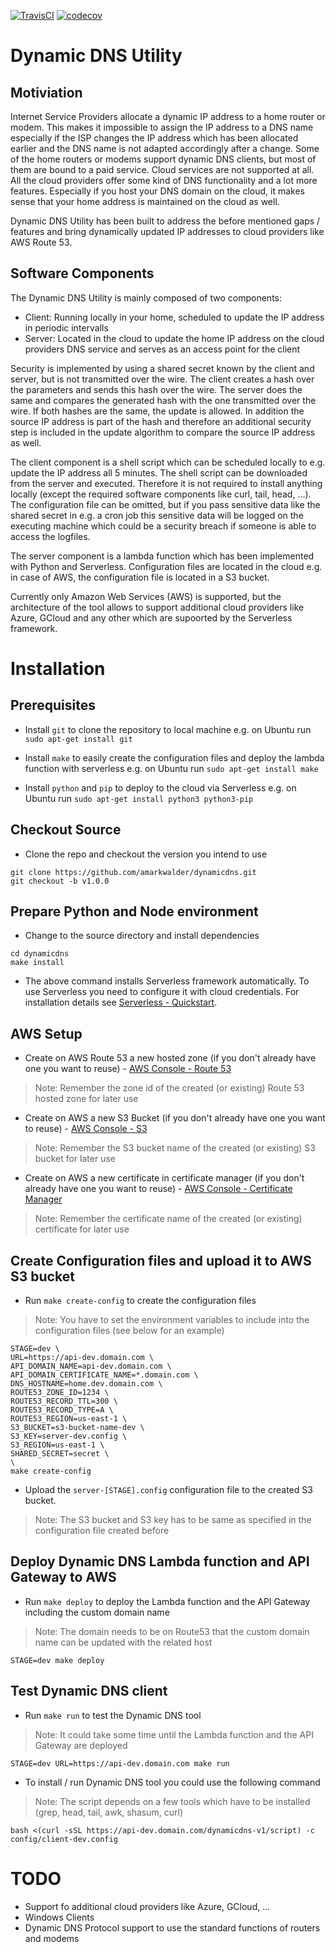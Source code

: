 
[![TravisCI](https://travis-ci.org/amarkwalder/dynamicdns.svg)](https://travis-ci.org/amarkwalder/dynamicdns)
[![codecov](https://codecov.io/gh/amarkwalder/dynamicdns/branch/master/graph/badge.svg)](https://codecov.io/gh/amarkwalder/dynamicdns)


# Dynamic DNS Utility

## Motiviation

Internet Service Providers allocate a dynamic IP address to a home router or modem. This makes it impossible to assign the IP address to a DNS name especially if the ISP changes the IP address which has been allocated earlier and the DNS name is not adapted accordingly after a change. Some of the home routers or modems support dynamic DNS clients, but most of them are bound to a paid service. Cloud services are not supported at all. All the cloud providers offer some kind of DNS functionality and a lot more features. Especially if you host your DNS domain on the cloud, it makes sense that your home address is maintained on the cloud as well.

Dynamic DNS Utility has been built to address the before mentioned gaps / features and bring dynamically updated IP addresses to cloud providers like AWS Route 53.

## Software Components

The Dynamic DNS Utility is mainly composed of two components:
* Client: Running locally in your home, scheduled to update the IP address in periodic intervalls   
* Server: Located in the cloud to update the home IP address on the cloud providers DNS service and serves as an access point for the client 

Security is implemented by using a shared secret known by the client and server, but is not transmitted over the wire. The client creates a hash over the parameters and sends this hash over the wire. The server does the same and compares the generated hash with the one transmitted over the wire. If both hashes are the same, the update is allowed. In addition the source IP address is part of the hash and therefore an additional security step is included in the update algorithm to compare the source IP address as well.

The client component is a shell script which can be scheduled locally to e.g. update the IP address all 5 minutes. The shell script can be downloaded from the server and executed. Therefore it is not required to install anything locally (except the required software components like curl, tail, head, ...). The configuration file can be omitted, but if you pass sensitive data like the shared secret in e.g. a cron job this sensitive data will be logged on the executing machine which could be a security breach if someone is able to access the logfiles. 

The server component is a lambda function which has been implemented with Python and Serverless. Configuration files are located in the cloud e.g. in case of AWS, the configuration file is located in a S3 bucket.

Currently only Amazon Web Services (AWS) is supported, but the architecture of the tool allows to support additional cloud providers like Azure, GCloud and any other which are supoorted by the Serverless framework.


# Installation

## Prerequisites 

* Install `git` to clone the repository to local machine e.g. on Ubuntu run `sudo apt-get install git`

* Install `make` to easily create the configuration files and deploy the lambda function with serverless e.g. on Ubuntu run `sudo apt-get install make`

* Install `python` and `pip` to deploy to the cloud via Serverless e.g. on Ubuntu run `sudo apt-get install python3 python3-pip`


## Checkout Source

* Clone the repo and checkout the version you intend to use
```
git clone https://github.com/amarkwalder/dynamicdns.git
git checkout -b v1.0.0
```

## Prepare Python and Node environment

* Change to the source directory and install dependencies
```
cd dynamicdns
make install
```

* The above command installs Serverless framework automatically. To use Serverless you need to configure it with cloud credentials. For installation details see [Serverless - Quickstart](https://serverless.com/framework/docs/providers/aws/guide/quick-start/).


## AWS Setup

* Create on AWS Route 53 a new hosted zone (if you don't already have one you want to reuse) - [AWS Console - Route 53](https://console.aws.amazon.com/route53/home)
> Note: Remember the zone id of the created (or existing) Route 53 hosted zone for later use

* Create on AWS a new S3 Bucket (if you don't already have one you want to reuse) - [AWS Console - S3](https://console.aws.amazon.com/s3/home)
> Note: Remember the S3 bucket name of the created (or existing) S3 bucket for later use 

* Create on AWS a new certificate in certificate manager (if you don't already have one you want to reuse) - [AWS Console - Certificate Manager](https://console.aws.amazon.com/acm/home)
> Note: Remember the certificate name of the created (or existing) certificate for later use


## Create Configuration files and upload it to AWS S3 bucket

* Run `make create-config` to create the configuration files
> Note: You have to set the environment variables to include into the configuration files (see below for an example)

```
STAGE=dev \
URL=https://api-dev.domain.com \
API_DOMAIN_NAME=api-dev.domain.com \
API_DOMAIN_CERTIFICATE_NAME=*.domain.com \
DNS_HOSTNAME=home.dev.domain.com \
ROUTE53_ZONE_ID=1234 \
ROUTE53_RECORD_TTL=300 \
ROUTE53_RECORD_TYPE=A \
ROUTE53_REGION=us-east-1 \
S3_BUCKET=s3-bucket-name-dev \
S3_KEY=server-dev.config \
S3_REGION=us-east-1 \
SHARED_SECRET=secret \
\
make create-config
```

* Upload the `server-[STAGE].config` configuration file to the created S3 bucket.
> Note: The S3 bucket and S3 key has to be same as specified in the configuration file created before


## Deploy Dynamic DNS Lambda function and API Gateway to AWS

* Run `make deploy` to deploy the Lambda function and the API Gateway including the custom domain name 
> Note: The domain needs to be on Route53 that the custom domain name can be updated with the related host

```
STAGE=dev make deploy
```


## Test Dynamic DNS client

* Run `make run` to test the Dynamic DNS tool
> Note: It could take some time until the Lambda function and the API Gateway are deployed

```
STAGE=dev URL=https://api-dev.domain.com make run
```

* To install / run Dynamic DNS tool you could use the following command
> Note: The script depends on a few tools which have to be installed (grep, head, tail, awk, shasum, curl)

```
bash <(curl -sSL https://api-dev.domain.com/dynamicdns-v1/script) -c config/client-dev.config
```

# TODO
* Support fo additional cloud providers like Azure, GCloud, ...
* Windows Clients
* Dynamic DNS Protocol support to use the standard functions of routers and modems
